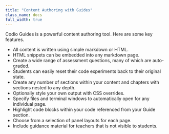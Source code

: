 ```yaml
---
title: "Content Authoring with Guides"
class_name: docs
full_width: true
---
```


Codio Guides is a powerful content authoring tool. Here are some key features.

- All content is written using simple markdown or HTML.
- HTML snippets can be embedded into any markdown page.
- Create a wide range of assessment questions, many of which are auto-graded.
- Students can easily reset their code experiments back to their original state.
- Create any number of sections within your content and chapters with sections nested to any depth.
- Optionally style your own output with CSS overrides.
- Specify files and terminal windows to automatically open for any individual page.
- Highlight code blocks within your code referenced from your Guide section.
- Choose from a selection of panel layouts for each page.
- Include guidance material for teachers that is not visible to students.



